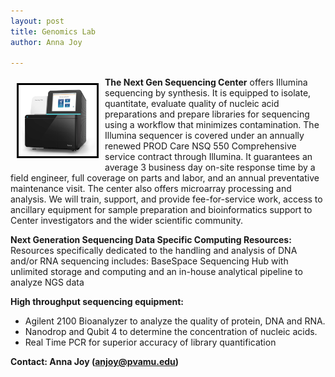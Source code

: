 ```yaml
---
layout: post
title: Genomics Lab
author: Anna Joy

---
```


<img class="offset" src="/images/labs/GL/gene_seq.png" style="width:125px;float:left;border:3px solid black;margin:10px 10px;">


**The Next Gen Sequencing Center** offers Illumina sequencing by synthesis. It is equipped to isolate, quantitate, evaluate quality of nucleic acid preparations and prepare libraries for sequencing using a workflow that minimizes contamination. The Illumina sequencer is covered under an annually renewed PROD Care NSQ 550 Comprehensive service contract through Illumina. It guarantees an average 3 business day on-site response time by a field engineer, full coverage on parts and labor, and an annual preventative maintenance visit. The center also offers microarray processing and analysis. We will train, support, and provide fee-for-service work, access to ancillary equipment for sample preparation and bioinformatics support to Center investigators and the wider scientific community.


**Next Generation Sequencing Data Specific Computing Resources:** Resources specifically dedicated to the handling and analysis of DNA and/or RNA sequencing includes: BaseSpace Sequencing Hub with unlimited storage and computing and an in-house analytical pipeline to analyze NGS data


**High throughput sequencing equipment:**

- Agilent 2100 Bioanalyzer to analyze the quality of protein, DNA and RNA.
- Nanodrop and Qubit 4 to determine the concentration of nucleic acids.
- Real Time PCR for superior accuracy of library quantification

**Contact: Anna Joy ([anjoy@pvamu.edu](anjoy@pvamu.edu))**
